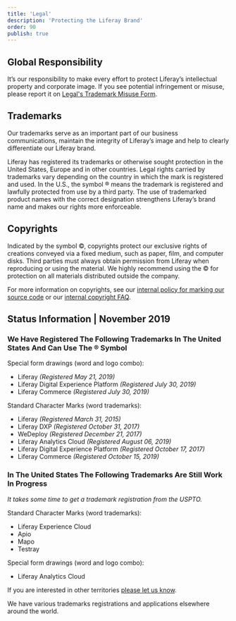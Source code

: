 ```yaml
---
title: 'Legal'
description: 'Protecting the Liferay Brand'
order: 90
publish: true
---
```


## Global Responsibility

It’s our responsibility to make every effort to protect Liferay’s intellectual property and corporate image. If you see potential infringement or misuse, please report it on [Legal's Trademark Misuse Form](https://docs.google.com/forms/d/e/1FAIpQLSedw6cbBaY9Sqhyd4_qOM08g3Kzuk-Ss0b_ZhARhjXkm-WgDQ/viewform).

## Trademarks

Our trademarks serve as an important part of our business communications, maintain the integrity of Liferay’s image and help to clearly differentiate our Liferay brand.

Liferay has registered its trademarks or otherwise sought protection in the United States, Europe and in other countries. Legal rights carried by trademarks vary depending on the country in which the mark is registered and used. In the U.S., the symbol ® means the trademark is registered and lawfully protected from use by a third party. The use of trademarked product names with the correct designation strengthens Liferay’s brand name and makes our rights more enforceable.

## Copyrights

Indicated by the symbol ©, copyrights protect our exclusive rights of creations conveyed via a fixed medium, such as paper, film, and computer disks. Third parties must always obtain permission from Liferay when reproducing or using the material. We highly recommend using the © for protection on all materials distributed outside the company.

For more information on copyrights, see our [internal policy for marking our source code](https://grow.liferay.com/share/Liferay+Policy+for+Marking+Our+Own+Source+Code) or our [internal copyright FAQ](https://grow.liferay.com/share/Internal+Liferay+Copyright+%3CAMPERSAND%3E+Licensing+FAQ).

## Status Information | November 2019

### We Have Registered The Following Trademarks In The United States And Can Use The &reg; Symbol

Special form drawings (word and logo combo):

-   Liferay _(Registered May 21, 2019)_
-   Liferay Digital Experience Platform _(Registered July 30, 2019)_
-   Liferay Commerce _(Registered July 30, 2019)_

Standard Character Marks (word trademarks):

-   Liferay _(Registered March 31, 2015)_
-   Liferay DXP _(Registered October 31, 2017)_
-   WeDeploy _(Registered December 21, 2017)_
-   Liferay Analytics Cloud _(Registered August 06, 2019)_
-   Liferay Digital Experience Platform _(Registered October 17, 2017)_
-   Liferay Commerce _(Registered October 15, 2019)_

### In The United States The Following Trademarks Are Still Work In Progress

_It takes some time to get a trademark registration from the USPTO._

Standard Character Marks (word trademarks):

-   Liferay Experience Cloud
-   Apio
-   Mapo
-   Testray

Special form drawings (word and logo combo):

-   Liferay Analytics Cloud

If you are interested in other territories [please let us know](mailto:paul.hanaoka@liferay.com).

We have various trademarks registrations and applications elsewhere around the world.
